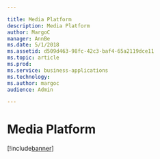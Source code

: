 ```yaml
---

title: Media Platform
description: Media Platform
author: MargoC
manager: AnnBe
ms.date: 5/1/2018
ms.assetid: d509d463-98fc-42c3-baf4-65a2119dce11
ms.topic: article
ms.prod: 
ms.service: business-applications
ms.technology: 
ms.author: margoc
audience: Admin

---
```


# Media Platform

[!include[banner](../../includes/banner.md)]

